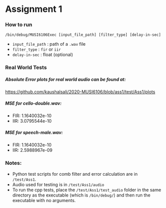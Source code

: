 # Assignment 1

### How to run
`/bin/debug/MUSI6106Exec [input_file_path] [filter_type] [delay-in-sec]`
- `input_file_path` : path of a `.wav` file
- `filter_type`     : `fir` or `iir`
- `delay-in-sec`    : float (optional)

### Real World Tests
##### Absolute Error plots for real world audio can be found at:
https://github.com/kaushalsali/2020-MUSI6106/blob/ass1/test/Ass1/plots

##### MSE for cello-double.wav:
- FIR: 1.1640032e-10  
- IIR: 3.0795544e-10  

##### MSE for speech-male.wav:
- FIR: 1.1640032e-10   
- IIR: 2.5988967e-09  

### Notes:
- Python test scripts for comb filter and error calculation are in `/test/Ass1`.
- Audio used for testing is in `/test/Ass1/audio`
- To run the cpp tests, place the `/test/Ass1/test_audio` folder in the same directory as the executable (which is `/bin/debug/`) and then run the executable with no arguments.
